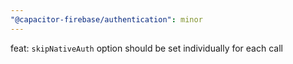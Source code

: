 ```yaml
---
"@capacitor-firebase/authentication": minor
---
```


feat: `skipNativeAuth` option should be set individually for each call
